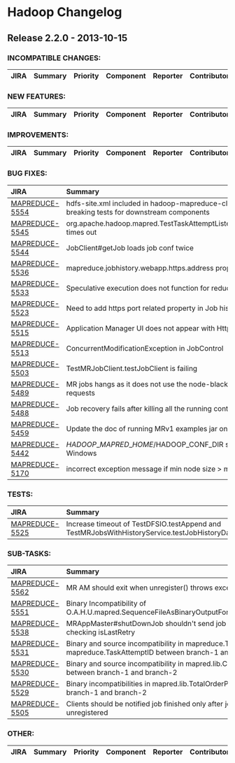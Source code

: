 # Hadoop Changelog

## Release 2.2.0 - 2013-10-15

### INCOMPATIBLE CHANGES:

| JIRA | Summary | Priority | Component | Reporter | Contributor |
|:---- |:---- | :--- |:---- |:---- |:---- |


### NEW FEATURES:

| JIRA | Summary | Priority | Component | Reporter | Contributor |
|:---- |:---- | :--- |:---- |:---- |:---- |


### IMPROVEMENTS:

| JIRA | Summary | Priority | Component | Reporter | Contributor |
|:---- |:---- | :--- |:---- |:---- |:---- |


### BUG FIXES:

| JIRA | Summary | Priority | Component | Reporter | Contributor |
|:---- |:---- | :--- |:---- |:---- |:---- |
| [MAPREDUCE-5554](https://issues.apache.org/jira/browse/MAPREDUCE-5554) | hdfs-site.xml included in hadoop-mapreduce-client-jobclient tests jar is breaking tests for downstream components |  Minor | test | Robert Kanter | Robert Kanter |
| [MAPREDUCE-5545](https://issues.apache.org/jira/browse/MAPREDUCE-5545) | org.apache.hadoop.mapred.TestTaskAttemptListenerImpl.testCommitWindow times out |  Major | . | Robert Kanter | Robert Kanter |
| [MAPREDUCE-5544](https://issues.apache.org/jira/browse/MAPREDUCE-5544) | JobClient#getJob loads job conf twice |  Major | . | Sandy Ryza | Sandy Ryza |
| [MAPREDUCE-5536](https://issues.apache.org/jira/browse/MAPREDUCE-5536) | mapreduce.jobhistory.webapp.https.address property is not respected |  Blocker | . | Yesha Vora | Omkar Vinit Joshi |
| [MAPREDUCE-5533](https://issues.apache.org/jira/browse/MAPREDUCE-5533) | Speculative execution does not function for reduce |  Major | applicationmaster | Tassapol Athiapinya | Xuan Gong |
| [MAPREDUCE-5523](https://issues.apache.org/jira/browse/MAPREDUCE-5523) | Need to add https port related property in Job history server |  Major | . | Omkar Vinit Joshi | Omkar Vinit Joshi |
| [MAPREDUCE-5515](https://issues.apache.org/jira/browse/MAPREDUCE-5515) | Application Manager UI does not appear with Https enabled |  Major | . | Omkar Vinit Joshi | Omkar Vinit Joshi |
| [MAPREDUCE-5513](https://issues.apache.org/jira/browse/MAPREDUCE-5513) | ConcurrentModificationException in JobControl |  Major | . | Jason Lowe | Robert Parker |
| [MAPREDUCE-5503](https://issues.apache.org/jira/browse/MAPREDUCE-5503) | TestMRJobClient.testJobClient is failing |  Blocker | mrv2 | Jason Lowe | Jian He |
| [MAPREDUCE-5489](https://issues.apache.org/jira/browse/MAPREDUCE-5489) | MR jobs hangs as it does not use the node-blacklisting feature in RM requests |  Critical | . | Yesha Vora | Zhijie Shen |
| [MAPREDUCE-5488](https://issues.apache.org/jira/browse/MAPREDUCE-5488) | Job recovery fails after killing all the running containers for the app |  Major | . | Arpit Gupta | Jian He |
| [MAPREDUCE-5459](https://issues.apache.org/jira/browse/MAPREDUCE-5459) | Update the doc of running MRv1 examples jar on YARN |  Major | . | Zhijie Shen | Zhijie Shen |
| [MAPREDUCE-5442](https://issues.apache.org/jira/browse/MAPREDUCE-5442) | $HADOOP\_MAPRED\_HOME/$HADOOP\_CONF\_DIR setting not working on Windows |  Major | client | Yingda Chen | Yingda Chen |
| [MAPREDUCE-5170](https://issues.apache.org/jira/browse/MAPREDUCE-5170) | incorrect exception message if min node size \> min rack size |  Trivial | mrv2 | Sangjin Lee | Sangjin Lee |


### TESTS:

| JIRA | Summary | Priority | Component | Reporter | Contributor |
|:---- |:---- | :--- |:---- |:---- |:---- |
| [MAPREDUCE-5525](https://issues.apache.org/jira/browse/MAPREDUCE-5525) | Increase timeout of TestDFSIO.testAppend and TestMRJobsWithHistoryService.testJobHistoryData |  Minor | mrv2, test | Chuan Liu | Chuan Liu |


### SUB-TASKS:

| JIRA | Summary | Priority | Component | Reporter | Contributor |
|:---- |:---- | :--- |:---- |:---- |:---- |
| [MAPREDUCE-5562](https://issues.apache.org/jira/browse/MAPREDUCE-5562) | MR AM should exit when unregister() throws exception |  Major | . | Zhijie Shen | Zhijie Shen |
| [MAPREDUCE-5551](https://issues.apache.org/jira/browse/MAPREDUCE-5551) | Binary Incompatibility of O.A.H.U.mapred.SequenceFileAsBinaryOutputFormat.WritableValueBytes |  Blocker | . | Zhijie Shen | Zhijie Shen |
| [MAPREDUCE-5538](https://issues.apache.org/jira/browse/MAPREDUCE-5538) | MRAppMaster#shutDownJob shouldn't send job end notification before checking isLastRetry |  Blocker | . | Zhijie Shen | Zhijie Shen |
| [MAPREDUCE-5531](https://issues.apache.org/jira/browse/MAPREDUCE-5531) | Binary and source incompatibility in mapreduce.TaskID and mapreduce.TaskAttemptID between branch-1 and branch-2 |  Blocker | mrv1, mrv2 | Robert Kanter | Robert Kanter |
| [MAPREDUCE-5530](https://issues.apache.org/jira/browse/MAPREDUCE-5530) | Binary and source incompatibility in mapred.lib.CombineFileInputFormat between branch-1 and branch-2 |  Blocker | mrv1, mrv2 | Robert Kanter | Robert Kanter |
| [MAPREDUCE-5529](https://issues.apache.org/jira/browse/MAPREDUCE-5529) | Binary incompatibilities in mapred.lib.TotalOrderPartitioner between branch-1 and branch-2 |  Blocker | mrv1, mrv2 | Robert Kanter | Robert Kanter |
| [MAPREDUCE-5505](https://issues.apache.org/jira/browse/MAPREDUCE-5505) | Clients should be notified job finished only after job successfully unregistered |  Critical | . | Jian He | Zhijie Shen |


### OTHER:

| JIRA | Summary | Priority | Component | Reporter | Contributor |
|:---- |:---- | :--- |:---- |:---- |:---- |



